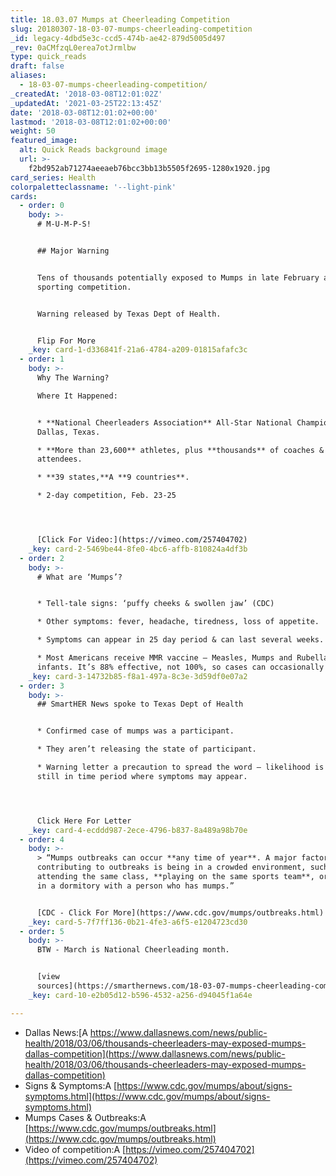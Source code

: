 ```yaml
---
title: 18.03.07 Mumps at Cheerleading Competition
slug: 20180307-18-03-07-mumps-cheerleading-competition
_id: legacy-4dbd5e3c-ccd5-474b-ae42-879d5005d497
_rev: 0aCMfzqL0erea7otJrmlbw
type: quick_reads
draft: false
aliases:
  - 18-03-07-mumps-cheerleading-competition/
_createdAt: '2018-03-08T12:01:02Z'
_updatedAt: '2021-03-25T22:13:45Z'
date: '2018-03-08T12:01:02+00:00'
lastmod: '2018-03-08T12:01:02+00:00'
weight: 50
featured_image:
  alt: Quick Reads background image
  url: >-
    f2bd952ab71274aeeaeb76bcc3bb13b5505f2695-1280x1920.jpg
card_series: Health
colorpaletteclassname: '--light-pink'
cards:
  - order: 0
    body: >-
      # M-U-M-P-S!


      ## Major Warning


      Tens of thousands potentially exposed to Mumps in late February at a major
      sporting competition.


      Warning released by Texas Dept of Health.


      Flip For More
    _key: card-1-d336841f-21a6-4784-a209-01815afafc3c
  - order: 1
    body: >-
      Why The Warning?  

      Where It Happened:


      * **National Cheerleaders Association** All-Star National ChampionshipA in
      Dallas, Texas.

      * **More than 23,600** athletes, plus **thousands** of coaches &
      attendees.

      * **39 states,**A **9 countries**.

      * 2-day competition, Feb. 23-25




      [Click For Video:](https://vimeo.com/257404702)
    _key: card-2-5469be44-8fe0-4bc6-affb-810824a4df3b
  - order: 2
    body: >-
      # What are ‘Mumps’?


      * Tell-tale signs: ‘puffy cheeks & swollen jaw’ (CDC)

      * Other symptoms: fever, headache, tiredness, loss of appetite.

      * Symptoms can appear in 25 day period & can last several weeks.

      * Most Americans receive MMR vaccine – Measles, Mumps and Rubella – as
      infants. It’s 88% effective, not 100%, so cases can occasionally surface.
    _key: card-3-14732b85-f8a1-497a-8c3e-3d59df0e07a2
  - order: 3
    body: >-
      ## SmartHER News spoke to Texas Dept of Health


      * Confirmed case of mumps was a participant.

      * They aren’t releasing the state of participant.

      * Warning letter a precaution to spread the word – likelihood is low but
      still in time period where symptoms may appear.




      Click Here For Letter
    _key: card-4-ecddd987-2ece-4796-b837-8a489a98b70e
  - order: 4
    body: >-
      > “Mumps outbreaks can occur **any time of year**. A major factor
      contributing to outbreaks is being in a crowded environment, such as
      attending the same class, **playing on the same sports team**, or living
      in a dormitory with a person who has mumps.”


      [CDC - Click For More](https://www.cdc.gov/mumps/outbreaks.html)
    _key: card-5-7f7ff136-0b21-4fe3-a6f5-e1204723cd30
  - order: 5
    body: >-
      BTW - March is National Cheerleading month.


      [view
      sources](https://smarthernews.com/18-03-07-mumps-cheerleading-competition/)
    _key: card-10-e2b05d12-b596-4532-a256-d94045f1a64e

---
```

* Dallas News:[A https://www.dallasnews.com/news/public-health/2018/03/06/thousands-cheerleaders-may-exposed-mumps-dallas-competition](https://www.dallasnews.com/news/public-health/2018/03/06/thousands-cheerleaders-may-exposed-mumps-dallas-competition)
* Signs & Symptoms:A [https://www.cdc.gov/mumps/about/signs-symptoms.html](https://www.cdc.gov/mumps/about/signs-symptoms.html)
* Mumps Cases & Outbreaks:A [https://www.cdc.gov/mumps/outbreaks.html](https://www.cdc.gov/mumps/outbreaks.html)
* Video of competition:A [https://vimeo.com/257404702](https://vimeo.com/257404702)